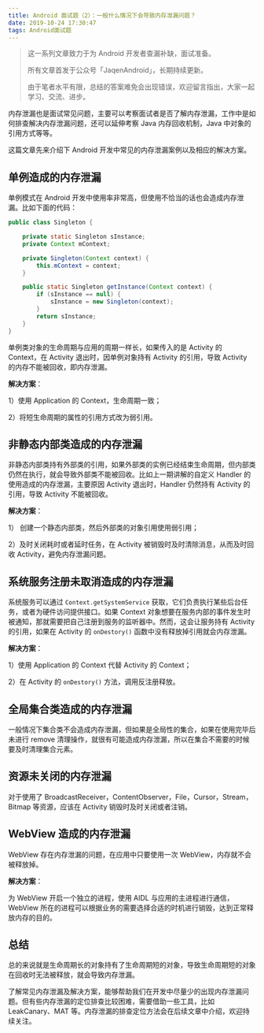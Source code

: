 ```yaml
---
title: Android 面试题（2）：一般什么情况下会导致内存泄漏问题？
date: 2019-10-24 17:30:47
tags: Android面试题
---
```


> 这一系列文章致力于为 Android 开发者查漏补缺，面试准备。
>
> 所有文章首发于公众号「JaqenAndroid」，长期持续更新。
>
> 由于笔者水平有限，总结的答案难免会出现错误，欢迎留言指出，大家一起学习、交流、进步。

内存泄漏也是面试常见问题，主要可以考察面试者是否了解内存泄漏，工作中是如何排查解决内存泄漏问题，还可以延伸考察 Java 内存回收机制，Java 中对象的引用方式等等。

这篇文章先来介绍下 Android 开发中常见的内存泄漏案例以及相应的解决方案。

## 单例造成的内存泄漏

单例模式在 Android 开发中使用率非常高，但使用不恰当的话也会造成内存泄漏。比如下面的代码：

```java
public class Singleton {

    private static Singleton sInstance;
    private Context mContext;

    private Singleton(Context context) {
        this.mContext = context;
    }

    public static Singleton getInstance(Context context) {
        if (sInstance == null) {
            sInstance = new Singleton(context);
        }
        return sInstance;
    }
}
```

单例类对象的生命周期与应用的周期一样长，如果传入的是 Activity 的 Context，在 Activity 退出时，因单例对象持有 Activity 的引用，导致 Activity 的内存不能被回收，即内存泄漏。

**解决方案**：

1）使用 Application 的 Context，生命周期一致；

2）将短生命周期的属性的引用方式改为弱引用。

## 非静态内部类造成的内存泄漏

非静态内部类持有外部类的引用，如果外部类的实例已经结束生命周期，但内部类仍然在执行，就会导致外部类不能被回收。比如上一期讲解的自定义 Handler 的使用造成的内存泄漏，主要原因 Activity 退出时，Handler 仍然持有 Activity 的引用，导致 Activity 不能被回收。

**解决方案**：

1） 创建一个静态内部类，然后外部类的对象引用使用弱引用；

2）及时关闭耗时或者延时任务，在 Activity 被销毁时及时清除消息，从而及时回收 Activity，避免内存泄漏问题。 

## 系统服务注册未取消造成的内存泄漏

系统服务可以通过 `Context.getSystemService` 获取，它们负责执行某些后台任务，或者为硬件访问提供接口。如果 Context 对象想要在服务内部的事件发生时被通知，那就需要把自己注册到服务的监听器中。然而，这会让服务持有 Activity 的引用，如果在 Activity 的 `onDestory()` 函数中没有释放掉引用就会内存泄漏。 

**解决方案**：

1）使用 Application 的 Context 代替 Activity 的 Context；

2）在 Activity 的 `onDestory()` 方法，调用反注册释放。

## 全局集合类造成的内存泄漏

一般情况下集合类不会造成内存泄漏，但如果是全局性的集合，如果在使用完毕后未进行 remove 清理操作，就很有可能造成内存泄漏，所以在集合不需要的时候要及时清理集合元素。

## 资源未关闭的内存泄漏

 对于使用了 BroadcastReceiver，ContentObserver，File，Cursor，Stream，Bitmap 等资源，应该在 Activity 销毁时及时关闭或者注销。

## WebView 造成的内存泄漏

 WebView 存在内存泄漏的问题，在应用中只要使用一次 WebView，内存就不会被释放掉。

**解决方案**：

为 WebView 开启一个独立的进程，使用 AIDL 与应用的主进程进行通信，WebView 所在的进程可以根据业务的需要选择合适的时机进行销毁，达到正常释放内存的目的。 

## 总结

总的来说就是生命周期长的对象持有了生命周期短的对象，导致生命周期短的对象在回收时无法被释放，就会导致内存泄漏。

了解常见内存泄漏及解决方案，能够帮助我们在开发中尽量少的出现内存泄漏问题。但有些内存泄漏的定位排查比较困难，需要借助一些工具，比如 LeakCanary、MAT 等。内存泄漏的排查定位方法会在后续文章中介绍，欢迎持续关注。